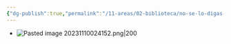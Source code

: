 ```yaml
---
{"dg-publish":true,"permalink":"/11-areas/02-biblioteca/no-se-lo-digas-a-nadie/","noteIcon":""}
---
```


- ![Pasted image 20231110024152.png|200](/img/user/11%20%C3%81reas%20%E2%9A%99/02%20Biblioteca/%F0%9F%92%BE%20Adjuntos/Pasted%20image%2020231110024152.png)
